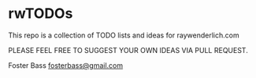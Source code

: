 # rwTODOs

This repo is a collection of TODO lists and ideas for raywenderlich.com

PLEASE FEEL FREE TO SUGGEST YOUR OWN IDEAS VIA PULL REQUEST.

Foster Bass <fosterbass@gmail.com>
